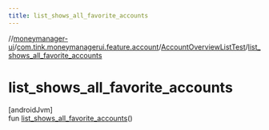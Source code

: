 ```yaml
---
title: list_shows_all_favorite_accounts
---
```

//[moneymanager-ui](../../../index.html)/[com.tink.moneymanagerui.feature.account](../index.html)/[AccountOverviewListTest](index.html)/[list_shows_all_favorite_accounts](list_shows_all_favorite_accounts.html)



# list_shows_all_favorite_accounts



[androidJvm]\
fun [list_shows_all_favorite_accounts](list_shows_all_favorite_accounts.html)()




